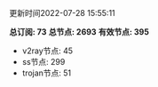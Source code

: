 更新时间2022-07-28 15:55:11

**总订阅: 73**
**总节点: 2693**
**有效节点: 395**
- v2ray节点: 45
- ss节点: 299
- trojan节点: 51
